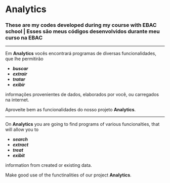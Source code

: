# Analytics
### These are my codes developed during my course with EBAC school | Esses são meus códigos desenvolvidos durante meu curso na EBAC
---------------
Em **Analytics** vocês encontrará programas de diversas funcionalidades, que lhe permitirão

* ***buscar***
* ***extrair***
* ***tratar***
* ***exibir***

informações provenientes de dados, elaborados por você, ou carregados na internet.

Aproveite bem as funcionalidades do nosso projeto **Analytics**.

---------------
On **Analytics** you are going to find programs of various funcionalties, that will allow you to 

* ***search***
* ***extract***
* ***treat***
* ***exibit***

information from created or existing data.

Make good use of the functinalities of our project **Analytics**.
